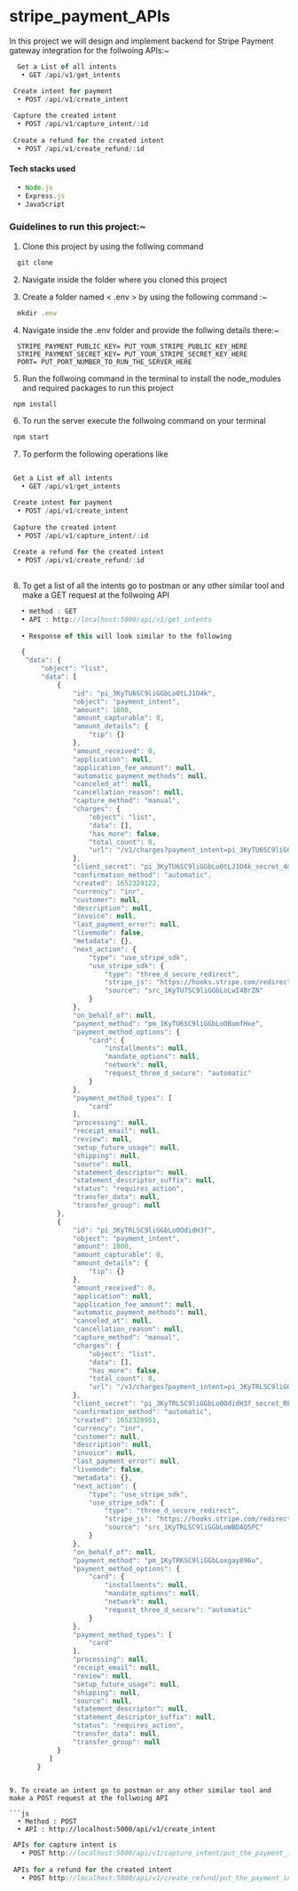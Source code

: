 # stripe_payment_APIs
In this project we will design and implement backend for Stripe Payment gateway integration for the follwoing APIs:~
```js
  Get a List of all intents
   • GET /api/v1/get_intents

 Create intent for payment
  • POST /api/v1/create_intent
  
 Capture the created intent
  • POST /api/v1/capture_intent/:id
  
 Create a refund for the created intent 
  • POST /api/v1/create_refund/:id
```

#### Tech stacks used 
```js
  • Node.js
  • Express.js
  • JavaScript
```

### Guidelines to run this project:~
1. Clone this project by using the follwing command
```js
  git clone 
```

2. Navigate inside the folder where you cloned this project

3. Create a folder named < .env > by using the following command :~
```js
  mkdir .env
```
4. Navigate inside the .env folder and provide the follwing details there:~
```
  STRIPE_PAYMENT_PUBLIC_KEY= PUT_YOUR_STRIPE_PUBLIC_KEY_HERE
  STRIPE_PAYMENT_SECRET_KEY= PUT_YOUR_STRIPE_SECRET_KEY_HERE
  PORT= PUT_PORT_NUMBER_TO_RUN_THE_SERVER_HERE
```

5. Run the follwoing command in the terminal to install the node_modules and required packages to run this project
```js
 npm install
```

6. To run the server execute the follwoing command on your terminal
```js
 npm start
```

7. To perform the following operations like 

```js

 Get a List of all intents
   • GET /api/v1/get_intents

 Create intent for payment
  • POST /api/v1/create_intent
  
 Capture the created intent
  • POST /api/v1/capture_intent/:id
  
 Create a refund for the created intent 
  • POST /api/v1/create_refund/:id
  
```
<!-- 8. Goto to the following routes as per your requirements and apply the appropriate method with the required data mentioned in Postman or at client-side or anywhere you like -->

8. To get a list of all the intents go to postman or any other similar tool and make a GET request at the follwoing API
```js
   • method : GET 
   • API : http://localhost:5000/api/v1/get_intents
   
   • Response of this will look similar to the following

   {
    "data": {
        "object": "list",
        "data": [
            {
                "id": "pi_3KyTU6SC9liGGbLo0tLJ1O4k",
                "object": "payment_intent",
                "amount": 1800,
                "amount_capturable": 0,
                "amount_details": {
                    "tip": {}
                },
                "amount_received": 0,
                "application": null,
                "application_fee_amount": null,
                "automatic_payment_methods": null,
                "canceled_at": null,
                "cancellation_reason": null,
                "capture_method": "manual",
                "charges": {
                    "object": "list",
                    "data": [],
                    "has_more": false,
                    "total_count": 0,
                    "url": "/v1/charges?payment_intent=pi_3KyTU6SC9liGGbLo0tLJ1O4k"
                },
                "client_secret": "pi_3KyTU6SC9liGGbLo0tLJ1O4k_secret_4mnVLRLzrWpYhR8y7LPAyUiqK",
                "confirmation_method": "automatic",
                "created": 1652329122,
                "currency": "inr",
                "customer": null,
                "description": null,
                "invoice": null,
                "last_payment_error": null,
                "livemode": false,
                "metadata": {},
                "next_action": {
                    "type": "use_stripe_sdk",
                    "use_stripe_sdk": {
                        "type": "three_d_secure_redirect",
                        "stripe_js": "https://hooks.stripe.com/redirect/authenticate/src_1KyTU7SC9liGGbLoLwI4BrZN?client_secret=YOUR_SECRET_KEYS_WILL_BE_DISPLAYED_HERE",
                        "source": "src_1KyTU7SC9liGGbLoLwI4BrZN"
                    }
                },
                "on_behalf_of": null,
                "payment_method": "pm_1KyTU6SC9liGGbLoOBumfHxe",
                "payment_method_options": {
                    "card": {
                        "installments": null,
                        "mandate_options": null,
                        "network": null,
                        "request_three_d_secure": "automatic"
                    }
                },
                "payment_method_types": [
                    "card"
                ],
                "processing": null,
                "receipt_email": null,
                "review": null,
                "setup_future_usage": null,
                "shipping": null,
                "source": null,
                "statement_descriptor": null,
                "statement_descriptor_suffix": null,
                "status": "requires_action",
                "transfer_data": null,
                "transfer_group": null
            },
            {
                "id": "pi_3KyTRLSC9liGGbLo0OdidH3f",
                "object": "payment_intent",
                "amount": 1800,
                "amount_capturable": 0,
                "amount_details": {
                    "tip": {}
                },
                "amount_received": 0,
                "application": null,
                "application_fee_amount": null,
                "automatic_payment_methods": null,
                "canceled_at": null,
                "cancellation_reason": null,
                "capture_method": "manual",
                "charges": {
                    "object": "list",
                    "data": [],
                    "has_more": false,
                    "total_count": 0,
                    "url": "/v1/charges?payment_intent=pi_3KyTRLSC9liGGbLo0OdidH3f"
                },
                "client_secret": "pi_3KyTRLSC9liGGbLo0OdidH3f_secret_REhf67crxstHID5xihs9tisIA",
                "confirmation_method": "automatic",
                "created": 1652328951,
                "currency": "inr",
                "customer": null,
                "description": null,
                "invoice": null,
                "last_payment_error": null,
                "livemode": false,
                "metadata": {},
                "next_action": {
                    "type": "use_stripe_sdk",
                    "use_stripe_sdk": {
                        "type": "three_d_secure_redirect",
                        "stripe_js": "https://hooks.stripe.com/redirect/authenticate/src_1KyTRLSC9liGGbLoWBDAQ5PC?client_secret=YOUR_SECRET_KEYS_WILL_BE_DISPLAYED_HERE",
                        "source": "src_1KyTRLSC9liGGbLoWBDAQ5PC"
                    }
                },
                "on_behalf_of": null,
                "payment_method": "pm_1KyTRKSC9liGGbLoxgay896u",
                "payment_method_options": {
                    "card": {
                        "installments": null,
                        "mandate_options": null,
                        "network": null,
                        "request_three_d_secure": "automatic"
                    }
                },
                "payment_method_types": [
                    "card"
                ],
                "processing": null,
                "receipt_email": null,
                "review": null,
                "setup_future_usage": null,
                "shipping": null,
                "source": null,
                "statement_descriptor": null,
                "statement_descriptor_suffix": null,
                "status": "requires_action",
                "transfer_data": null,
                "transfer_group": null
            }
          ]
       }
   ```
```

9. To create an intent go to postman or any other similar tool and make a POST request at the follwoing API

```js
  • Method : POST 
  • API : http://localhost:5000/api/v1/create_intent
```

```js
 APIs for capture intent is 
   • POST http://localhost:5000/api/v1/capture_intent/put_the_payment_intent_id_here
   
 APIs for a refund for the created intent  
   • POST http://localhost:5000/api/v1/create_refund/put_the_payment_intent_id_here
      
```
